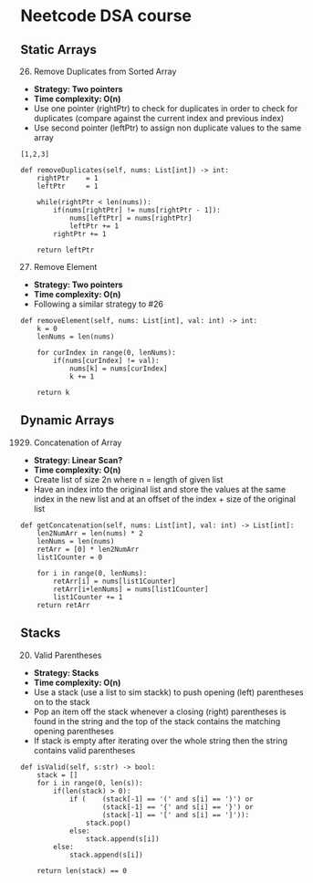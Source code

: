 # Neetcode DSA course

## Static Arrays

26. Remove Duplicates from Sorted Array

- <strong>Strategy: Two pointers</strong>
- <strong>Time complexity: O(n)</strong>
- Use one pointer (rightPtr) to check for duplicates in order to check for
  duplicates (compare against the current index and previous index)
- Use second pointer (leftPtr) to assign non duplicate values to the
  same array


```
[1,2,3]

def removeDuplicates(self, nums: List[int]) -> int:
    rightPtr    = 1
    leftPtr     = 1
    
    while(rightPtr < len(nums)):
        if(nums[rightPtr] != nums[rightPtr - 1]):
            nums[leftPtr] = nums[rightPtr]
            leftPtr += 1
        rightPtr += 1
    
    return leftPtr

```

27. Remove Element

- <strong>Strategy: Two pointers</strong>
- <strong>Time complexity: O(n)</strong>
- Following a similar strategy to #26

```
def removeElement(self, nums: List[int], val: int) -> int:
    k = 0
    lenNums = len(nums)

    for curIndex in range(0, lenNums):
        if(nums[curIndex] != val):
            nums[k] = nums[curIndex]
            k += 1

    return k
```

## Dynamic Arrays

1929. Concatenation of Array

- <strong>Strategy: Linear Scan?</strong>
- <strong>Time complexity: O(n)</strong>
- Create list of size 2n where n = length of given list
- Have an index into the original list and store the values at the same index
  in the new list and at an offset of the index + size of the original list

```
def getConcatenation(self, nums: List[int], val: int) -> List[int]:
    len2NumArr = len(nums) * 2
    lenNums = len(nums)
    retArr = [0] * len2NumArr
    list1Counter = 0

    for i in range(0, lenNums):
        retArr[i] = nums[list1Counter]
        retArr[i+lenNums] = nums[list1Counter]
        list1Counter += 1
    return retArr

```

## Stacks

20. Valid Parentheses

- <strong>Strategy: Stacks</strong>
- <strong>Time complexity: O(n)</strong>
- Use a stack (use a list to sim stackk) to push opening (left) parentheses on to the stack
- Pop an item off the stack whenever a closing (right) parentheses is
  found in the string and the top of the stack contains the matching opening
parentheses
- If stack is empty after iterating over the whole string then the string
  contains valid parentheses

```
def isValid(self, s:str) -> bool:
    stack = []
    for i in range(0, len(s)):
        if(len(stack) > 0):
            if (    (stack[-1] == '(' and s[i] == ')') or
                    (stack[-1] == '{' and s[i] == '}') or
                    (stack[-1] == '[' and s[i] == ']')):
                stack.pop()
            else:
                stack.append(s[i])
        else:
            stack.append(s[i])
    
    return len(stack) == 0

```
